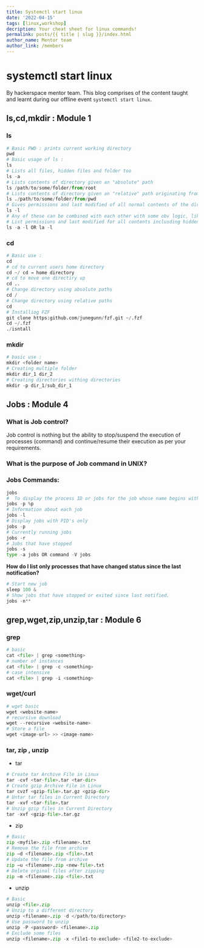```yaml
---
title: Systemctl start linux
date: '2022-04-15'
tags: [linux,workshop]
decription: Your cheat sheet for linux commands!
permalink: posts/{{ title | slug }}/index.html
author_name: Mentor team
author_link: /members
---
```

# systemctl start linux 

By hackerspace mentor team. This blog comprises of the content taught and learnt during our offline event `systemctl start linux`.


## ls,cd,mkdir : Module 1 

### ls
```py
# Basic PWD : prints current working directory 
pwd 
# Basic usage of ls : 
ls 
# Lists all files, hidden files and folder too 
ls -a 
# Lists contents of directory given an "absolute" path 
ls /path/to/some/folder/from/root
# Lists contents of directory given an "relative" path originating from PWD 
ls ./path/to/some/folder/from/pwd
# Gives permissions and last modified of all normal contents of the directory 
ls -l 
# Any of these can be combined with each other with some obv logic, like : 
# List permissions and last modified for all contents inclusding hidden 
ls -a -l OR la -l
```
### cd
```py
# Basic use : 
cd
# cd to current users home directory 
cd ~/ cd → home directory
# cd to move one directiry up 
cd ..
# Change directory using absolute paths 
cd /
# Change directory using relative paths
cd 
# Installiog FZF 
git clone https:github.com/junegunn/fzf.git ~/.fzf
cd ~/.fzf 
./isntall 
```
### mkdir
```py
# basic use : 
mkdir <folder name> 
# Creating multiple folder
mkdir dir_1 dir_2 
# Creating directories withing directories 
mkdir -p dir_1/sub_dir_1
```

## Jobs : Module 4

### What is Job control?

Job control is nothing but the ability to stop/suspend the execution of
processes (command) and continue/resume their execution as per your
requirements.

### What is the purpose of Job command in UNIX?


### Jobs Commands:
```py
jobs
#  To display the process ID or jobs for the job whose name begins with “p,”Alternatively, we can use **jobs %p** !!
jobs -p %p 
# Information about each job 
jobs -l
# Display jobs with PID's only 
jobs -p
# Currently running jobs
jobs -r
# Jobs that have stopped 
jobs -s
type -a jobs OR command -V jobs
```

**How do I list only processes that have changed status since the
last notification?**

```py
# Start new job
sleep 100 &
# Show jobs that have stopped or exited since last notified.
jobs -n**
```

## grep,wget,zip,unzip,tar : Module 6

### grep
```py
# basic
cat <file> | grep <something>
# number of instances
cat <file> | grep -c <something>
# case intensive
cat <file> | grep -i <something>
```
### wget/curl
```py
# wget basic
wget <website-name>
# recursive download
wget --recursive <website-name>
# Store a file
wget <image-url> >> <image-name>
```
### tar, zip , unzip
- tar
```py
# Create tar Archive File in Linux
tar -cvf <tar-file>.tar <tar-dir>
# Create gzip Archive File in Linux
tar cvzf <gzip-file>.tar.gz <gzip-dir>
# Untar tar files in Current Directory
tar -xvf <tar-file>.tar
# Unzip gzip files in Current Directory
tar -xvf <gzip-file>.tar.gz
```
- zip
```py
# Basic
zip <myfile>.zip <filename>.txt
# Remove the file from archive
zip –d <filename>.zip <file>.txt
# Update the file from archive
zip –u <filename>.zip <new-file>.txt
# Delete orginal files after zipping
zip –m <filename>.zip <file>.txt
```
- unzip
```py
# Basic
unzip <file>.zip
# Unzip to a different directory
unzip <filename>.zip -d </path/to/directory>
# Use password to unzip
unzip -P <password> <filename>.zip
# Exclude some files
unzip <filename>.zip -x <file1-to-exclude> <file2-to-exclude>
```

